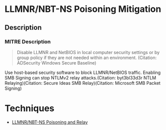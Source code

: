 
# LLMNR/NBT-NS Poisoning Mitigation

## Description

### MITRE Description

> Disable LLMNR and NetBIOS in local computer security settings or by group policy if they are not needed within an environment. (Citation: ADSecurity Windows Secure Baseline)

Use host-based security software to block LLMNR/NetBIOS traffic. Enabling SMB Signing can stop NTLMv2 relay attacks.(Citation: byt3bl33d3r NTLM Relaying)(Citation: Secure Ideas SMB Relay)(Citation: Microsoft SMB Packet Signing)


# Techniques


* [LLMNR/NBT-NS Poisoning and Relay](../techniques/LLMNR-NBT-NS-Poisoning-and-Relay.md)

